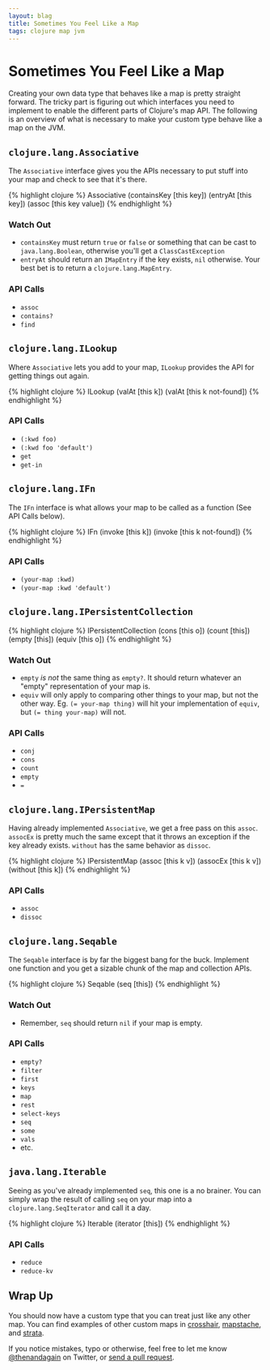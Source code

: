 ```yaml
---
layout: blag
title: Sometimes You Feel Like a Map
tags: clojure map jvm
---
```

# Sometimes You Feel Like a Map

Creating your own data type that behaves like a map is pretty straight forward. The tricky part is figuring out
which interfaces you need to implement to enable the different parts of Clojure\'s map API. The following is an
overview of what is necessary to make your custom type behave like a map on the JVM.

## `clojure.lang.Associative`

The `Associative` interface gives you the APIs necessary to put stuff into your map and check to see that it\'s there.

{% highlight clojure %}
  Associative
  (containsKey [this key])
  (entryAt [this key])
  (assoc [this key value])
{% endhighlight %}

### Watch Out
  - `containsKey` must return `true` or `false` or something that can be cast to `java.lang.Boolean`, otherwise you\'ll get a `ClassCastException`
  - `entryAt` should return an `IMapEntry` if the key exists, `nil` otherwise. Your best bet is to return a `clojure.lang.MapEntry`.

### API Calls
  - `assoc`
  - `contains?`
  - `find`

## `clojure.lang.ILookup`

Where `Associative` lets you add to your map, `ILookup` provides the API for getting things out again.

{% highlight clojure %}
  ILookup
  (valAt [this k])
  (valAt [this k not-found])
{% endhighlight %}

### API Calls
  - `(:kwd foo)`
  - `(:kwd foo 'default')`
  - `get`
  - `get-in`

## `clojure.lang.IFn`

The `IFn` interface is what allows your map to be called as a function (See API Calls below).

{% highlight clojure %}
  IFn
  (invoke [this k])
  (invoke [this k not-found])
{% endhighlight %}

### API Calls
  - `(your-map :kwd)`
  - `(your-map :kwd 'default')`

## `clojure.lang.IPersistentCollection`

{% highlight clojure %}
  IPersistentCollection
  (cons [this o])
  (count [this])
  (empty [this])
  (equiv [this o])
{% endhighlight %}

### Watch Out
  - `empty` _is not_ the same thing as `empty?`. It should return whatever an "empty" representation of your map is.
  - `equiv` will only apply to comparing other things to your map, but not the other way. Eg. `(= your-map thing)` will hit your implementation of `equiv`, but `(= thing your-map)` will not.

### API Calls
  - `conj`
  - `cons`
  - `count`
  - `empty`
  - `=`

## `clojure.lang.IPersistentMap`

Having already implemented `Associative`, we get a free pass on this `assoc`. `assocEx` is pretty much the same except that it throws an exception if the key already exists. `without` has the same behavior as `dissoc`.

{% highlight clojure %}
  IPersistentMap
  (assoc [this k v])
  (assocEx [this k v])
  (without [this k])
{% endhighlight %}

### API Calls
  - `assoc`
  - `dissoc`

## `clojure.lang.Seqable`

The `Seqable` interface is by far the biggest bang for the buck. Implement one function and you get a sizable chunk of the map and collection APIs.

{% highlight clojure %}
  Seqable
  (seq [this])
{% endhighlight %}

### Watch Out
  - Remember, `seq` should return `nil` if your map is empty.

### API Calls
  - `empty?`
  - `filter`
  - `first`
  - `keys`
  - `map`
  - `rest`
  - `select-keys`
  - `seq`
  - `some`
  - `vals`
  - etc.

## `java.lang.Iterable`

Seeing as you\'ve already implemented `seq`, this one is a no brainer. You can simply wrap the result of calling `seq` on your map into a `clojure.lang.SeqIterator` and call it a day.

{% highlight clojure %}
  Iterable
  (iterator [this])
{% endhighlight %}

### API Calls
  - `reduce`
  - `reduce-kv`

## Wrap Up

You should now have a custom type that you can treat just like any other map. You can find examples of other custom maps in [crosshair](https://github.com/matross/crosshair), [mapstache](https://github.com/matross/mapstache), and [strata](https://github.com/matross/strata).

If you notice mistakes, typo or otherwise, feel free to let me know [@thenandagain](https://twitter.com/thenandagain) on Twitter, or [send a pull request](https://github.com/zeroem/zeroem.github.io).
